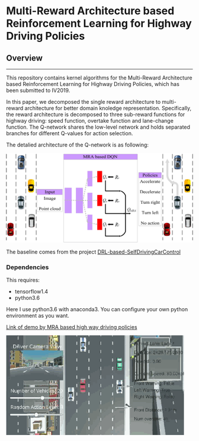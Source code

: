 # Multi-Reward Architecture based Reinforcement Learning for Highway Driving Policies

## Overview
---
This repository contains kernel algorithms for the Multi-Reward Architecture based Reinforcement Learning for Highway Driving Policies, which has been submitted to IV2019.

In this paper, we decomposed the single reward architecture to multi-reward architecture for better domain knoledge representation. Specifically,  the reward architecture is decomposed to three sub-reward functions for highway driving: speed function, overtake function and lane-change function. The Q-network shares the low-level network and holds separated branches for different Q-values for action selection.

The detalied architecture of the Q-network is as following:

![IV2019](./image_introduction/overview.jpg)

The baseline comes from the project [DRL-based-SelfDrivingCarControl](https://github.com/MLJejuCamp2017/DRL_based_SelfDrivingCarControl)


### Dependencies
This requires:

* tensorflow1.4
* python3.6

Here I use python3.6 with anaconda3. You can configure your own python environment as you want.

[Link of demo by MRA based high way driving policies](https://youtu.be/tlh7cnWUQ8s)

<img src="./image_introduction/demo.gif" alt="Demo of testing" style="width: 480px;"/>